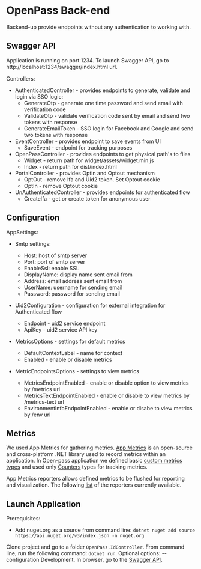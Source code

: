 # OpenPass Back-end

Backend-up provide endpoints without any authentication to working with.

## Swagger API

Application is running on port 1234. To launch Swagger API, go to http://localhost:1234/swagger/index.html url.

Controllers:

- AuthenticatedController - provides endpoints to generate, validate and login via SSO logic:
  - GenerateOtp - generate one time password and send email with verification code
  - ValidateOtp - validate verification code sent by email and send two tokens with response
  - GenerateEmailToken - SSO login for Facebook and Google and send two tokens with response
- EventController - provides endpoint to save events from UI
  - SaveEvent - endpoint for tracking purposes
- OpenPassController - provides endpoints to get physical path's to files
  - Widget - return path for widget/assets/widget.min.js
  - Index - return path for dist/index.html
- PortalController - provides Optin and Optout mechanism
  - OptOut - remove Ifa and Uid2 token. Set Optout cookie
  - OptIn - remove Optout cookie
- UnAuthenticatedController - provides endpoints for authenticated flow
  - CreateIfa - get or create token for anonymous user

## Configuration

AppSettings:

- Smtp settings:

  - Host: host of smtp server
  - Port: port of smtp server
  - EnableSsl: enable SSL
  - DisplayName: display name sent email from
  - Address: email address sent email from
  - UserName: username for sending email
  - Password: password for sending email

- Uid2Configuration - configuration for external integration for Authenticated flow
  - Endpoint - uid2 service endpoint
  - ApiKey - uid2 service API key

- MetricsOptions - settings for default metrics

  - DefaultContextLabel - name for context
  - Enabled - enable or disable metrics

- MetricEndpointsOptions - settings to view metrics
  - MetricsEndpointEnabled - enable or disable option to view metrics by /metrics url
  - MetricsTextEndpointEnabled - enable or disable to view metrics by /metrics-text url
  - EnvironmentInfoEndpointEnabled - enable or disabe to view metrics by /env url

## Metrics

We used App Metrics for gathering metrics. [App Metrics](https://www.app-metrics.io/) is an open-source and cross-platform .NET library used to record metrics within an application.
In Open-pass application we defined basic [custom metrics types](https://www.app-metrics.io/getting-started/metric-types/) and used only [Counters](https://www.app-metrics.io/getting-started/metric-types/counters/) types for tracking metrics.

App Metrics reporters allows defined metrics to be flushed for reporting and visualization. The following [list](https://www.app-metrics.io/reporting/reporters/) of the reporters currently available.

## Launch Application

Prerequisites:

- Add nuget.org as a source from command line:
  `dotnet nuget add source https://api.nuget.org/v3/index.json -n nuget.org`

Clone project and go to a folder `OpenPass.IdController`. From command line, run the following command: `dotnet run`. Optional options: --configuration Development. In browser, go to the [Swagger API](http://localhost:1234/swagger/index.html).
